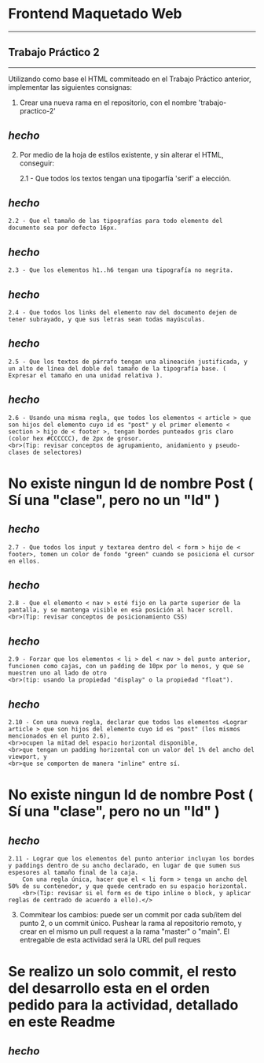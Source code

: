# Frontend Maquetado Web
***



## Trabajo Práctico 2
- - -
 Utilizando como base el HTML commiteado en el Trabajo Práctico anterior, implementar las siguientes consignas:



1. Crear una nueva rama en el repositorio, con el nombre 'trabajo-practico-2'

*hecho*
---
2. Por medio de la hoja de estilos existente, y sin alterar el HTML, conseguir:

    2.1 - Que todos los textos tengan una tipogarfía 'serif' a elección.

*hecho*
---
    2.2 - Que el tamaño de las tipografías para todo elemento del documento sea por defecto 16px.

*hecho*
---
    2.3 - Que los elementos h1..h6 tengan una tipografía no negrita.

*hecho*
---
    2.4 - Que todos los links del elemento nav del documento dejen de tener subrayado, y que sus letras sean todas mayúsculas.

*hecho*
---
    2.5 - Que los textos de párrafo tengan una alineación justificada, y un alto de línea del doble del tamaño de la tipografía base. ( Expresar el tamaño en una unidad relativa ).

*hecho*
---
    2.6 - Usando una misma regla, que todos los elementos < article > que son hijos del elemento cuyo id es "post" y el primer elemento < section > hijo de < footer >, tengan bordes punteados gris claro (color hex #CCCCCC), de 2px de grosor.
    <br>(Tip: revisar conceptos de agrupamiento, anidamiento y pseudo-clases de selectores)

# No existe ningun Id de nombre Post ( Sí una "clase", pero no un "Id" )

*hecho*
---
    2.7 - Que todos los input y textarea dentro del < form > hijo de < footer>, tomen un color de fondo "green" cuando se posiciona el cursor en ellos.

*hecho*
---

    2.8 - Que el elemento < nav > esté fijo en la parte superior de la pantalla, y se mantenga visible en esa posición al hacer scroll.
    <br>(Tip: revisar conceptos de posicionamiento CSS)

*hecho*
---
    2.9 - Forzar que los elementos < li > del < nav > del punto anterior, funcionen como cajas, con un padding de 10px por lo menos, y que se muestren uno al lado de otro
    <br>(tip: usando la propiedad "display" o la propiedad "float").

*hecho*
---
    2.10 - Con una nueva regla, declarar que todos los elementos <Lograr article > que son hijos del elemento cuyo id es "post" (los mismos mencionados en el punto 2.6), 
    <br>ocupen la mitad del espacio horizontal disponible, 
    <br>que tengan un padding horizontal con un valor del 1% del ancho del viewport, y 
    <br>que se comporten de manera "inline" entre sí.

# No existe ningun Id de nombre Post ( Sí una "clase", pero no un "Id" )

*hecho*
---
    2.11 - Lograr que los elementos del punto anterior incluyan los bordes y paddings dentro de su ancho declarado, en lugar de que sumen sus espesores al tamaño final de la caja.
        Con una regla única, hacer que el < li form > tenga un ancho del 50% de su contenedor, y que quede centrado en su espacio horizontal.
        <br>(Tip: revisar si el form es de tipo inline o block, y aplicar reglas de centrado de acuerdo a ello).</>

3. Commitear los cambios: puede ser un commit por cada sub/item del punto 2, o un commit único. Pushear la rama al repositorio remoto, y crear en el mismo un pull request a la rama "master" o "main". El entregable de esta actividad será la URL del pull reques


# Se realizo un solo commit, el resto del desarrollo esta en el orden pedido para la actividad, detallado en este Readme

*hecho*
---
